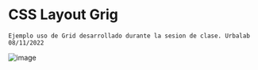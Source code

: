 # CSS Layout Grig

```
Ejemplo uso de Grid desarrollado durante la sesion de clase. Urbalab 08/11/2022
```

![image](https://user-images.githubusercontent.com/16636086/200525799-2d5581d5-9c95-42e5-8ba3-cd62a9a17e8a.png)

